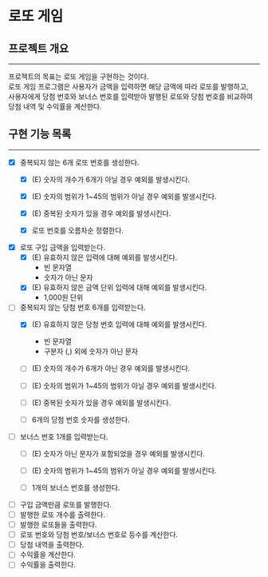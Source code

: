 # 로또 게임

## 프로젝트 개요
- - - 
프로젝트의 목표는 로또 게임을 구현하는 것이다.  
로또 게임 프로그램은 사용자가 금액을 입력하면 해당 금액에 따라 로또를 발행하고,   
사용자에게 당첨 번호와 보너스 번호를 입력받아 발행된 로또와 당첨 번호를 비교하여 당첨 내역 및 수익률을 계산한다.


## 구현 기능 목록
- - - 
- [x] 중복되지 않는 6개 로또 번호를 생성한다.
  - [x] (E) 숫자의 개수가 6개가 아닐 경우 예외를 발생시킨다.
  - [x] (E) 숫자의 범위가 1~45의 범위가 아닐 경우 예외를 발생시킨다.
  - [x] (E) 중복된 숫자가 있을 경우 예외를 발생시킨다.
  - [x] 로또 번호를 오름차순 정렬한다.


- [x] 로또 구입 금액을 입력받는다.
  - [x] (E) 유효하지 않은 입력에 대해 예외를 발생시킨다.
    - 빈 문자열
    - 숫자가 아닌 문자
  - [x] (E) 유효하지 않은 금액 단위 입력에 대해 예외를 발생시킨다.
    - 1,000원 단위


- [ ] 중복되지 않는 당첨 번호 6개를 입력받는다.
  - [x] (E) 유효하지 않은 당청 번호 입력에 대해 예외를 발생시킨다.
    - 빈 문자열
    - 구분자 (,) 외에 숫자가 아닌 문자
  - [ ] (E) 숫자의 개수가 6개가 아닌 경우 예외를 발생시킨다.
  - [ ] (E) 숫자의 범위가 1~45의 범위가 아닐 경우 예외를 발생시킨다.
  - [ ] (E) 중복된 숫자가 있을 경우 예외를 발생시킨다.
  - [ ] 6개의 당첨 번호 숫자를 생성한다.


- [ ] 보너스 번호 1개를 입력받는다.
  - [ ] (E) 숫자가 아닌 문자가 포함되었을 경우 예외를 발생시킨다.
  - [ ] (E) 숫자의 범위가 1~45의 범위가 아닐 경우 예외를 발생시킨다.
  - [ ] 1개의 보너스 번호를 생성한다.


- [ ] 구입 금액만큼 로또를 발행한다.
- [ ] 발행한 로또 개수를 출력한다.
- [ ] 발행한 로또들을 출력한다.
- [ ] 로또 번호와 당첨 번호/보너스 번호로 등수를 계산한다.
- [ ] 당첨 내역을 출력한다.
- [ ] 수익률을 계산한다.
- [ ] 수익률을 출력한다.